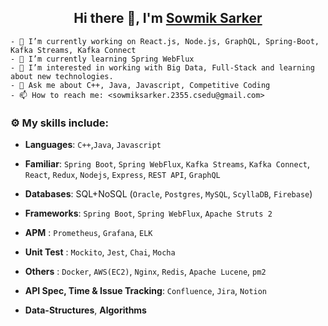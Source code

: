 <!-- <div align="center">
    <h2>Hi there 👋, I'm <a href="https://www.linkedin.com/in/sowmik-sarker/">Sowmik Sarker</a></h2>
</div>
<div align="center">
<a href="https://github.com/Sowmik23"><img align="center" src="https://github-readme-stats.vercel.app/api?username=Sowmik23&show_icons=true&hide=issues&include_all_commits=true&theme=buefy&hide_border=true" alt="Sowmik Sarker's github stats"" /></a><a href="https://github.com/Sowmik23"><img align="center" src="https://github-readme-stats.vercel.app/api/top-langs/?username=Sowmik23&layout=compact&theme=buefy&hide_border=true&langs_count=8" /></a>
</div>
 -->
<!--
<div align="center">
    <a href="https://github.com/sowmik23"><img align="center" src=https://github-readme-stats.vercel.app/api?username=Sowmik23&show_icons=true&hide=issues&theme=buefy" alt="My github stats" /></a>
    <a href="https://github.com/sowmik23"><img align="center" src="https://github-readme-stats.vercel.app/api/top-langs/?username=Sowmik23&layout=compact&theme=buefy&langs_count=8" /></a>
</div>
-->

<!-- **Have a look on my [portfolio](https://sowmik23.github.io/My-Portfolio) .**  -->

<div align="center">
    <h2>Hi there 👋, I'm <a href="https://www.linkedin.com/in/sowmik-sarker/">Sowmik Sarker</a></h2>
</div>

    - 🔭 I’m currently working on React.js, Node.js, GraphQL, Spring-Boot, Kafka Streams, Kafka Connect
    - 🌱 I’m currently learning Spring WebFlux
    - 👀️ I’m interested in working with Big Data, Full-Stack and learning about new technologies.
    - 💬 Ask me about C++, Java, Javascript, Competitive Coding
    - 📫 How to reach me: <sowmiksarker.2355.csedu@gmail.com>

    
<!--     - 👯 I’m looking to collaborate on ...
    - 🤔 I’m looking for help with ...
    - 😄 Pronouns: ...
    - ⚡ Fun fact: ... -->


### :gear: My skills include:

- **Languages**: `C++`,`Java`, `Javascript`
 
- **Familiar**: `Spring Boot`, `Spring WebFlux`, `Kafka Streams`, `Kafka Connect`, `React`, `Redux`, `Nodejs`, `Express`, `REST API`, `GraphQL`

- **Databases**: SQL+NoSQL (`Oracle`, `Postgres`, `MySQL`, `ScyllaDB`, `Firebase`)

- **Frameworks**: `Spring Boot`, `Spring WebFlux`, `Apache Struts 2`

- **APM**       : `Prometheus`, `Grafana`, `ELK`

- **Unit Test** : `Mockito`, `Jest`, `Chai`, `Mocha`

- **Others**    : `Docker`, `AWS(EC2)`, `Nginx`, `Redis`, `Apache Lucene`, `pm2`

- **API Spec, Time & Issue Tracking**: `Confluence`, `Jira`, `Notion`

- **Data-Structures**, **Algorithms**    
      
 <!-- 
<br>
<div align="center">
    <h2>🤝 Connect With Me 🤝</h2>
    <p><a href="https://github.com/Sowmik23" target="_blank"><img alt="Github" src="https://img.shields.io/badge/GitHub-%2312100E.svg?&style=for-the-badge&logo=Github&logoColor=white" /></a>&nbsp;<a href="https://www.linkedin.com/in/sowmik-sarker/" target="_blank"><img alt="LinkedIn" src="https://img.shields.io/badge/linkedin-%230077B5.svg?&style=for-the-badge&logo=linkedin&logoColor=white" /></a>&nbsp;<a href="https://leetcode.com/Sowmik_Sarker/" target="_blank"><img alt="LeetCode" src="https://img.shields.io/badge/LeetCode-%2312100E.svg?&style=for-the-badge&logo=LeetCode&logoColor=white" /></a>&nbsp;<a href="https://www.hackerrank.com/sowmiksarker_231" target="_blank"><img alt="HackerRank" src="https://img.shields.io/badge/HackerRank-%230077B5.svg?&style=for-the-badge&logo=HackerRank&logoColor=white" /></a></p>
</div>
-->    

<!--
![Profile views](https://gpvc.arturio.dev/Sowmik23)
-->
